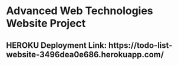 <h1>Advanced Web Technologies Website Project</h1>

<h2>HEROKU Deployment Link: https://todo-list-website-3496dea0e686.herokuapp.com/ </h2>
